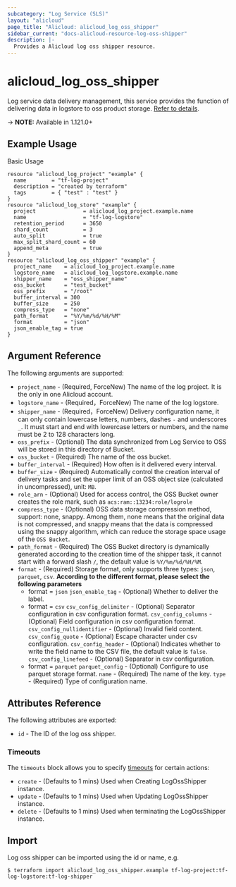 ```yaml
---
subcategory: "Log Service (SLS)"
layout: "alicloud"
page_title: "Alicloud: alicloud_log_oss_shipper"
sidebar_current: "docs-alicloud-resource-log-oss-shipper"
description: |-
  Provides a Alicloud log oss shipper resource.
---
```


# alicloud\_log\_oss\_shipper
Log service data delivery management, this service provides the function of delivering data in logstore to oss product storage.
[Refer to details](https://www.alibabacloud.com/help/en/doc-detail/43724.htm).

-> **NOTE:** Available in 1.121.0+

## Example Usage

Basic Usage

```
resource "alicloud_log_project" "example" {
  name        = "tf-log-project"
  description = "created by terraform"
  tags        = { "test" : "test" }
}
resource "alicloud_log_store" "example" {
  project               = alicloud_log_project.example.name
  name                  = "tf-log-logstore"
  retention_period      = 3650
  shard_count           = 3
  auto_split            = true
  max_split_shard_count = 60
  append_meta           = true
}
resource "alicloud_log_oss_shipper" "example" {
  project_name    = alicloud_log_project.example.name
  logstore_name   = alicloud_log_logstore.example.name
  shipper_name    = "oss_shipper_name"
  oss_bucket      = "test_bucket"
  oss_prefix      = "/root"
  buffer_interval = 300
  buffer_size     = 250
  compress_type   = "none"
  path_format     = "%Y/%m/%d/%H/%M"
  format          = "json"
  json_enable_tag = true
}
```

## Argument Reference

The following arguments are supported:

* `project_name` - (Required, ForceNew) The name of the log project. It is the only in one Alicloud account.
* `logstore_name` - (Required，ForceNew) The name of the log logstore.
* `shipper_name` - (Required，ForceNew) Delivery configuration name, it can only contain lowercase letters, numbers, dashes `-` and underscores `_`. It must start and end with lowercase letters or numbers, and the name must be 2 to 128 characters long.
* `oss_prefix` - (Optional) The data synchronized from Log Service to OSS will be stored in this directory of Bucket.
* `oss_bucket` - (Required) The name of the oss bucket.
* `buffer_interval` - (Required) How often is it delivered every interval.
* `buffer_size` - (Required) Automatically control the creation interval of delivery tasks and set the upper limit of an OSS object size (calculated in uncompressed), unit: `MB`.
* `role_arn` - (Optional) Used for access control, the OSS Bucket owner creates the role mark, such as `acs:ram::13234:role/logrole`
* `compress_type` - (Optional) OSS data storage compression method, support: none, snappy. Among them, none means that the original data is not compressed, and snappy means that the data is compressed using the snappy algorithm, which can reduce the storage space usage of the `OSS Bucket`.
* `path_format` - (Required) The OSS Bucket directory is dynamically generated according to the creation time of the shipper task, it cannot start with a forward slash `/`, the default value is `%Y/%m/%d/%H/%M`.
* `format` - (Required) Storage format, only supports three types: `json`, `parquet`, `csv`.
  **According to the different format, please select the following parameters**
  - format = `json`
    `json_enable_tag` - (Optional) Whether to deliver the label.
  - format = `csv`
    `csv_config_delimiter` - (Optional) Separator configuration in csv configuration format.
    `csv_config_columns` - (Optional) Field configuration in csv configuration format.
    `csv_config_nullidentifier` - (Optional) Invalid field content.
    `csv_config_quote` - (Optional) Escape character under csv configuration.
    `csv_config_header` - (Optional) Indicates whether to write the field name to the CSV file, the default value is `false`.
    `csv_config_linefeed` - (Optional) Separator in csv configuration.
  - format = `parquet`
    `parquet_config` - (Optional) Configure to use parquet storage format.
       `name` - (Required) The name of the key.
       `type` - (Required) Type of configuration name.


## Attributes Reference

The following attributes are exported:

* `id` - The ID of the log oss shipper.

### Timeouts

The `timeouts` block allows you to specify [timeouts](https://www.terraform.io/docs/configuration-0-11/resources.html#timeouts) for certain actions:

* `create` - (Defaults to 1 mins) Used when Creating LogOssShipper instance. 
* `update` - (Defaults to 1 mins) Used when Updating LogOssShipper instance. 
* `delete` - (Defaults to 1 mins) Used when terminating the LogOssShipper instance.

## Import

Log oss shipper can be imported using the id or name, e.g.

```
$ terraform import alicloud_log_oss_shipper.example tf-log-project:tf-log-logstore:tf-log-shipper
```